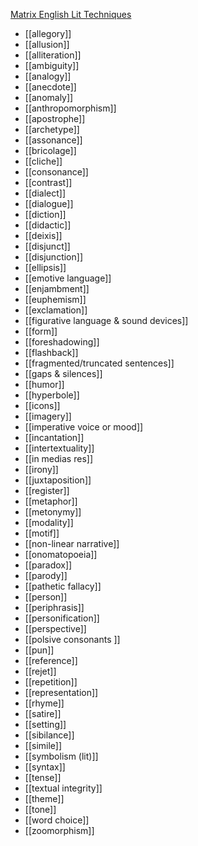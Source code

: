 [Matrix English Lit Techniques]([https://www.matrix.edu.au/literary-techniques-allusion/)

- [[allegory]]
- [[allusion]]
- [[alliteration]]
- [[ambiguity]]
- [[analogy]]
- [[anecdote]]
- [[anomaly]]
- [[anthropomorphism]]
- [[apostrophe]]
- [[archetype]]
- [[assonance]]
- [[bricolage]]
- [[cliche]]
- [[consonance]]
- [[contrast]]
- [[dialect]]
- [[dialogue]]
- [[diction]]
- [[didactic]]
- [[deixis]]
- [[disjunct]]
- [[disjunction]]
- [[ellipsis]]
- [[emotive language]]
- [[enjambment]]
- [[euphemism]]
- [[exclamation]]
- [[figurative language & sound devices]]
- [[form]]
- [[foreshadowing]]
- [[flashback]]
- [[fragmented/truncated sentences]]
- [[gaps & silences]]
- [[humor]]
- [[hyperbole]]
- [[icons]]
- [[imagery]]
- [[imperative voice or mood]]
- [[incantation]]
- [[intertextuality]]
- [[in medias res]]
- [[irony]]
- [[juxtaposition]]
- [[register]]
- [[metaphor]]
- [[metonymy]]
- [[modality]]
- [[motif]]
- [[non-linear narrative]]
- [[onomatopoeia]]
- [[paradox]]
- [[parody]]
- [[pathetic fallacy]]
- [[person]]
- [[periphrasis]]
- [[personification]]
- [[perspective]]
- [[polsive consonants ]]
- [[pun]]
- [[reference]]
- [[rejet]]
- [[repetition]]
- [[representation]]
- [[rhyme]]
- [[satire]]
- [[setting]]
- [[sibilance]]
- [[simile]]
- [[symbolism (lit)]]
- [[syntax]]
- [[tense]]
- [[textual integrity]]
- [[theme]]
- [[tone]]
- [[word choice]]
- [[zoomorphism]]